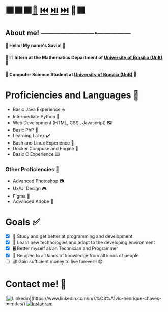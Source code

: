 # :black_large_square::black_large_square::black_large_square:[:twisted_rightwards_arrows:](https://open.spotify.com/playlist/6TtehsM9pKWks2PEh6PXiR?si=50df71916b784685) [:previous_track_button:](https://open.spotify.com/track/5eVERkVvJKBgV2FziCoLDE?si=e5b584439383421e) [:play_or_pause_button:](https://open.spotify.com/track/5KUNwkaNf8l5A9sXZhiCgI?si=d82ebdb9efc44a74) [:next_track_button:](https://open.spotify.com/track/1aayZc3JciIs2GhZcSlCrw?si=d7e2b584aa9f415c) :repeat::black_large_square:
## About me!   ————————•—————

#### :ocean: Hello! My name's Sávio! :ocean:
#### :star2: IT Intern at the Mathematics Department of [University of Brasília (UnB)](https://unb.br/) :star2:
#### :milky_way: Computer Science Student at [University of Brasília (UnB)](https://unb.br/) :milky_way:

# Proficiencies and Languages :brain:

* Basic Java Experience :coffee:
* Intermediate Python :snake:
* Web Development (HTML, CSS , Javascript) :framed_picture:
* Basic PhP :elephant:
* Learning LaTex :heavy_check_mark:
* Bash and Linux Experience :small_blue_diamond:
* Docker Compose and Engine :whale:
* Basic C Experience :keyboard:

### Other Proficiencies :wrench:

* Advanced Photoshop :camera:
* Ux/UI Design :video_game:
* Figma :flower_playing_cards:
* Advanced Adobe :movie_camera:

# Goals :white_check_mark:

- [x] :seedling: Study and get better at programming and development
- [x] :green_book: Learn new technologies and adapt to the developing environment
- [x] :desktop_computer: Better myself as an Technician and Programmer
- [x] :brain: Be open to all kinds of knowledge from all kinds of people
- [ ] :moneybag: Gain sufficient money to live forever!! :sunglasses:

# Contact me! :calling:
[![Linkedin]([https://icons8.com/icon/8808/linkedin](https://img.icons8.com/ios-filled/50/null/linkedin.png))](https://www.linkedin.com/in/s%C3%A1vio-henrique-chaves-mendes/)
[![Instagram](https://img.icons8.com/ios-filled/50/null/instagram-new--v1.png)](https://www.instagram.com/savioh.c/)
